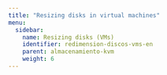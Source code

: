 ```yaml
---
title: "Resizing disks in virtual machines"
menu:
  sidebar:
    name: Resizing disks (VMs)
    identifier: redimension-discos-vms-en
    parent: almacenamiento-kvm
    weight: 6
---
```

